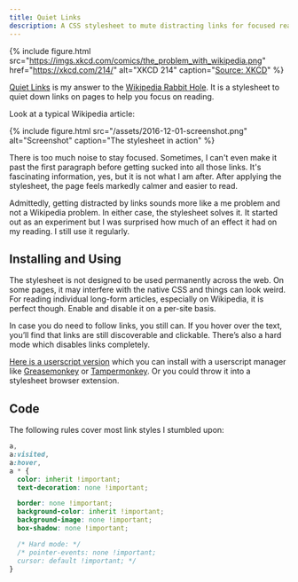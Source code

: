 ```yaml
---
title: Quiet Links
description: A CSS stylesheet to mute distracting links for focused reading.
---
```


{% include figure.html src="https://imgs.xkcd.com/comics/the_problem_with_wikipedia.png" href="https://xkcd.com/214/" alt="XKCD 214" caption="<a href='https://xkcd.com/license.html'>Source: XKCD</a>" %}

[Quiet Links](https://github.com/arthurhammer/userscripts/tree/master/QuietLinks) is my answer to the [Wikipedia Rabbit Hole](https://xkcd.com/214/). It is a stylesheet to quiet down links on pages to help you focus on reading.

Look at a typical Wikipedia article:

{% include figure.html src="/assets/2016-12-01-screenshot.png" alt="Screenshot" caption="The stylesheet in action" %}

There is too much noise to stay focused. Sometimes, I can't even make it past the first paragraph before getting sucked into all those links. It's fascinating information, yes, but it is not what I am after. After applying the stylesheet, the page feels markedly calmer and easier to read.

Admittedly, getting distracted by links sounds more like a me problem and not a Wikipedia problem. In either case, the stylesheet solves it. It started out as an experiment but I was surprised how much of an effect it had on my reading. I still use it regularly.

## Installing and Using

The stylesheet is not designed to be used permanently across the web. On some pages, it may interfere with the native CSS and things can look weird. For reading individual long-form articles, especially on Wikipedia, it is perfect though. Enable and disable it on a per-site basis.

In case you do need to follow links, you still can. If you hover over the text, you’ll find that links are still discoverable and clickable. There’s also a hard mode which disables links completely.

[Here is a userscript version](https://github.com/arthurhammer/userscripts/tree/master/QuietLinks) which you can install with a userscript manager like [Greasemonkey](https://addons.mozilla.org/en-US/firefox/addon/greasemonkey/) or [Tampermonkey](https://tampermonkey.net/). Or you could throw it into a stylesheet browser extension.


## Code

The following rules cover most link styles I stumbled upon:

```css
a,
a:visited,
a:hover,
a * {
  color: inherit !important;
  text-decoration: none !important;

  border: none !important;
  background-color: inherit !important;
  background-image: none !important;
  box-shadow: none !important;

  /* Hard mode: */
  /* pointer-events: none !important;
  cursor: default !important; */
}
```